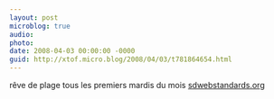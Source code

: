 ```yaml
---
layout: post
microblog: true
audio: 
photo: 
date: 2008-04-03 00:00:00 -0000
guid: http://xtof.micro.blog/2008/04/03/t781864654.html
---
```

rêve de plage tous les premiers mardis du mois [sdwebstandards.org](http://sdwebstandards.org/)
